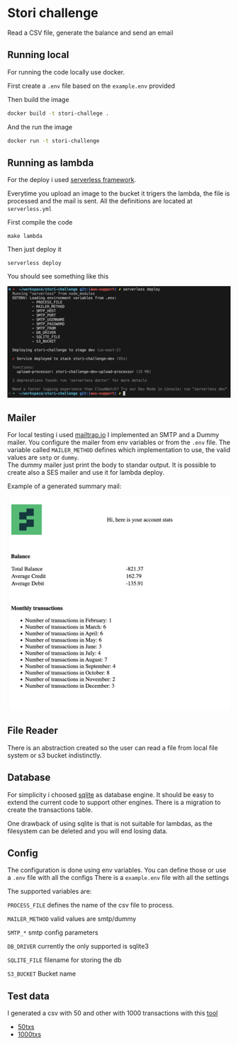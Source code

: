 # Stori challenge 

Read a CSV file, generate the balance and send an email 

## Running local

For running the code locally use docker. 

First create a `.env` file based on the `example.env` provided 

Then build the image 

```bash 
docker build -t stori-challege .
```

And the run the image 

```bash 
docker run -t stori-challenge
```


## Running as lambda 

For the deploy i used [serverless framework](https://www.serverless.com/).

Everytime you upload an image to the bucket it trigers the lambda, the file 
is processed and the mail is sent.
All the definitions are located at `serverless.yml`


First compile the code 
```
make lambda
```

Then just deploy it

```
serverless deploy 
```

You should see something like this

![GitHub Image](/data/serverless-deploy.png)


## Mailer 

For local testing i used [mailtrap.io](https://mailtrap.io/) 
I implemented an SMTP and a Dummy mailer.
You configure the mailer from env variables or from the `.env` file. 
The variable called `MAILER_METHOD` defines which implementation to use,
the valid values are `smtp` or `dummy`.  
The dummy mailer just print the body to standar output. 
It is possible to create also a SES mailer and use it for lambda deploy.

Example of a generated summary mail: 

![example](/data/mailtrap-balance.png)

## File Reader 

There is an abstraction created so the user can read a file from local file system
or s3 bucket indistinctly.

## Database 

For simplicity i choosed [sqlite](https://www.sqlite.org/) as database engine.
It should be easy to extend the current code to support other engines. 
There is a migration to create the transactions table.

One drawback of using sqlite is that is not suitable for lambdas, as the filesystem 
can be deleted and you will end losing data. 

## Config 

The configuration is done using env variables. 
You can define those or use a `.env` file with all the configs
There is a `example.env` file with all the settings

The supported variables are: 

`PROCESS_FILE` defines the name of the csv file to process. 

`MAILER_METHOD` valid values are smtp/dummy

`SMTP_*` smtp config parameters

`DB_DRIVER` currently the only supported is sqlite3

`SQLITE_FILE` filename for storing the db

`S3_BUCKET`  Bucket name


## Test data

I generated a csv with 50 and other with 1000 transactions with this [tool](https://www.mockaroo.com/)
- [50txs](data/50txns.csv)
- [1000txs](data/1000txns.csv)






